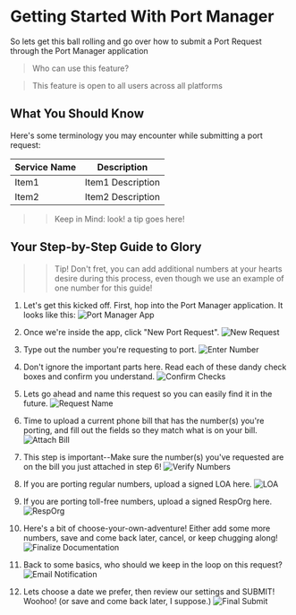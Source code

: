 # Getting Started With Port Manager

So lets get this ball rolling and go over how to submit a Port Request through the Port Manager application

> Who can use this feature?

> This feature is open to all users across all platforms

## What You Should Know

Here's some terminology you may encounter while submitting a port request:

| Service Name | Description |
| --- | --- |
| Item1 | Item1 Description |
| Item2 | Item2 Description |

>> Keep in Mind: look! a tip goes here!



## Your Step-by-Step Guide to Glory

>> Tip! 
>> Don't fret, you can add additional numbers at your hearts desire during this process, even though we use an example of one number for this guide!

1. Let's get this kicked off. First, hop into the Port Manager application. It looks like this:
![Port Manager App](submit1.png)

2. Once we're inside the app, click "New Port Request".
![New Request](submit2.png)

3. Type out the number you're requesting to port.
![Enter Number](submit3.png)

4. Don't ignore the important parts here. Read each of these dandy check boxes and confirm you understand.
![Confirm Checks](submit4.png)

5. Lets go ahead and name this request so you can easily find it in the future.
![Request Name](submit5.png)

6. Time to upload a current phone bill that has the number(s) you're porting, and fill out the fields so they match what is on your bill.
![Attach Bill](submit6.png)

7. This step is important--Make sure the number(s) you've requested are on the bill you just attached in step 6!
![Verify Numbers](submit7.png)

8. If you are porting regular numbers, upload a signed LOA here. 
![LOA](submit8.png)

9. If you are porting toll-free numbers, upload a signed RespOrg here.
![RespOrg](submit9.png)

10. Here's a bit of choose-your-own-adventure! Either add some more numbers, save and come back later, cancel, or keep chugging along!
![Finalize Documentation](submit10.png)

11. Back to some basics, who should we keep in the loop on this request?
![Email Notification](submit11.png)

12. Lets choose a date we prefer, then review our settings and SUBMIT! Woohoo! (or save and come back later, I suppose.)
![Final Submit](submit12.png)
